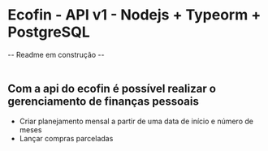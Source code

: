 <h1>Ecofin - API v1 - Nodejs + Typeorm + PostgreSQL</h1>
<span>-- Readme em construção --</span>
<br>
<br>
<h2>Com a api do ecofin é possível realizar o gerenciamento de finanças pessoais</h2>
<ul>
  <li>Criar planejamento mensal a partir de uma data de início e número de meses</li>
  <li>Lançar compras parceladas</li>
</ul>
